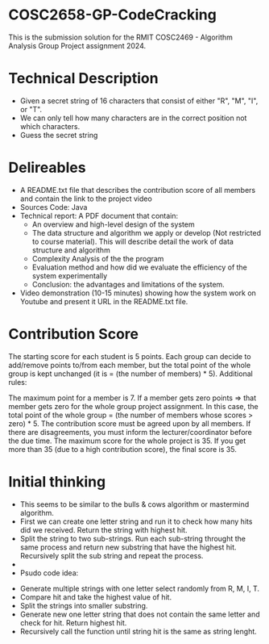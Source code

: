 # COSC2658-GP-CodeCracking
This is the submission solution for the RMIT COSC2469 - Algorithm Analysis Group Project assignment 2024. 

# Technical Description
* Given a secret string of 16 characters that consist of either "R", "M", "I", or "T".
* We can only tell how many characters are in the correct position not which characters.
* Guess the secret string

# Delireables
* A README.txt file that describes the contribution score of all members and contain the link to the project video
* Sources Code: Java
* Technical report: A PDF document that contain:
  * An overview and high-level design of the system
  * The data structure and algorithm we apply or develop (Not restricted to course material). This will describe detail the work of data structure and algorithm
  * Complexity Analysis of the the program
  * Evaluation method and how did we evaluate the efficiency of the system experimentally
  * Conclusion: the advantages and limitations of the system.
* Video demonstration (10-15 minutes) showing how the system work on Youtube and present it URL in the README.txt file.

# Contribution Score
The starting score for each student is 5 points. Each group can decide to add/remove points to/from each member, but the total point of the whole group is kept unchanged (it is = (the number of members) * 5). Additional rules:

The maximum point for a member is 7.
If a member gets zero points => that member gets zero for the whole group project assignment. In this case, the total point of the whole group = (the number of members whose scores > zero) * 5.
The contribution score must be agreed upon by all members. If there are disagreements, you must inform the lecturer/coordinator before the due time.
The maximum score for the whole project is 35. If you get more than 35 (due to a high contribution score), the final score is 35.

# Initial thinking
* This seems to be similar to the bulls & cows algorithm or mastermind algorithm.
* First we can create one letter string and run it to check how many hits did we received. Return the string with highest hit.
* Split the string to two sub-strings. Run each sub-string throught the same process and return new substring that have the highest hit. Recursively split the sub string and repeat the process.
* 
* Psudo code idea:
- Generate multiple strings with one letter select randomly from R, M, I, T.
- Compare hit and take the highest value of hit.
- Split the strings into smaller substring.
- Generate new one letter string that does not contain the same letter and check for hit. Return highest hit.
- Recursively call the function until string hit is the same as string lenght.
